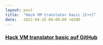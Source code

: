 ```yaml
---
layout: post
title:  "Hack VM translator basic [C++]"
date:   2022-04-26 00:00:00 +0200
---
```


<h3><a href="https://github.com/enricoKoschel/hackVMTranslatorBasic">Hack VM translator basic auf GitHub</a></h3>